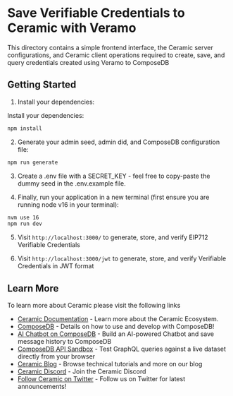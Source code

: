 # Save Verifiable Credentials to Ceramic with Veramo

This directory contains a simple frontend interface, the Ceramic server configurations, and Ceramic client operations required to create, save, and query credentials created using Veramo to ComposeDB

## Getting Started

1. Install your dependencies:

Install your dependencies:

```bash
npm install
```

2. Generate your admin seed, admin did, and ComposeDB configuration file:

```bash
npm run generate
```

3. Create a .env file with a SECRET_KEY - feel free to copy-paste the dummy seed in the .env.example file.

4. Finally, run your application in a new terminal (first ensure you are running node v16 in your terminal):

```bash
nvm use 16
npm run dev
```

5. Visit `http://localhost:3000/` to generate, store, and verify EIP712 Verifiable Credentials

6. Visit `http://localhost:3000/jwt` to generate, store, and verify Verifiable Credentials in JWT format

## Learn More

To learn more about Ceramic please visit the following links

- [Ceramic Documentation](https://developers.ceramic.network/learn/welcome/) - Learn more about the Ceramic Ecosystem.
- [ComposeDB](https://composedb.js.org/) - Details on how to use and develop with ComposeDB!
- [AI Chatbot on ComposeDB](https://learnweb3.io/lessons/build-an-ai-chatbot-on-compose-db-and-the-ceramic-network) - Build an AI-powered Chatbot and save message history to ComposeDB
- [ComposeDB API Sandbox](https://composedb.js.org/sandbox) - Test GraphQL queries against a live dataset directly from your browser
- [Ceramic Blog](https://blog.ceramic.network/) - Browse technical tutorials and more on our blog
- [Ceramic Discord](https://discord.com/invite/ceramic) - Join the Ceramic Discord
- [Follow Ceramic on Twitter](https://twitter.com/ceramicnetwork) - Follow us on Twitter for latest announcements!